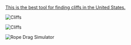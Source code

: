 [This is the best tool for finding cliffs in the United States.](https://relativeradness.users.earthengine.app/view/cliffs)

![Cliffs](https://media.giphy.com/media/elRmM3PfsE1s7BKTrk/giphy.gif)

![Cliffs](https://media.giphy.com/media/97k0I9lZmvf5xzQK2L/giphy-downsized-large.gif)


![Rope Drag Simulator](https://media.giphy.com/media/g6vaK7HUJW7ccrwknU/giphy.gif?cid=790b761100929d86482e4bb73c2bac6caf937608ea45f0ea&rid=giphy.gif&ct=g)

